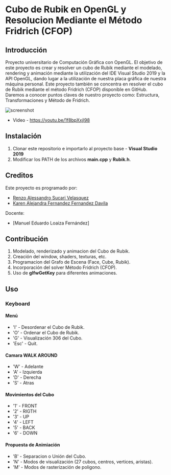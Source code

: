 # Cubo de Rubik en OpenGL y Resolucion Mediante el Método Fridrich (CFOP)

## Introducción
Proyecto universitario de Computación Gráfica con OpenGL. El objetivo de este proyecto es crear y resolver un cubo de Rubik mediante el modelado, rendering y animación mediante la utilización del IDE Visual Studio 2019 y la API OpenGL, dando lugar a la utilización de nuestra placa gráfica de nuestra máquina personal. Este proyecto también se concentra en resolver el cubo de Rubik mediante el método Fridrich (CFOP) disponible en GitHub. Daremos a conocer puntos claves de nuestro proyecto como: Estructura, Transformaciones y Método de Fridrich.

![screenshot](https://github.com/RenzoAlessandro/Cubo-Rubik-OpenGL/blob/main/CubeRubik.gif)

- Video - https://youtu.be/1f8bpXxjI98

## Instalación
1. Clonar este repositorio e importarlo al proyecto base - **Visual Studio 2019**
2. Modificar los PATH de los archivos **main.cpp** y **Rubik.h**.

## Creditos 
Este proyecto es programado por:
* [Renzo Alessandro Sucari Velasquez](https://github.com/RenzoAlessandro)
* [Karen Alejandra Fernandez Fernandez Davila](https://github.com/kfer9320)

Docente: 
* [Manuel Eduardo Loaiza Fernández]

## Contribución
1. Modelado, renderizado y animacion del Cubo de Rubik.
2. Creación del window, shaders, texturas, etc.
3. Programacion del Grafo de Escena (Face, Cube, Rubik).
3. Incorporación del solver Método Fridrich (CFOP).
4. Uso de **glfwGetKey** para diferentes animaciones.

## Uso
### Keyboard
#### Menú
* 'I' - Desordenar el Cubo de Rubik.
* 'O' - Ordenar el Cubo de Rubik.
* 'G' - Visualización 306 del Cubo.
* 'Esc' - Quit.
#### Camara WALK AROUND
* 'W' - Adelante
* 'A' - Izquierda
* 'D' - Derecha
* 'S' - Atras
#### Movimientos del Cubo
* '1' - FRONT 
* '2' - RIGTH
* '3' - UP  
* '4' - LEFT 
* '5' - BACK 
* '6' - DOWN 
#### Propuesta de Animiación
* 'B' - Separacion o Unión del Cubo.
* 'N' - Modos de visualización (27 cubos, centros, vertices, aristas).
* 'M' - Modos de rasterización de poligono.
